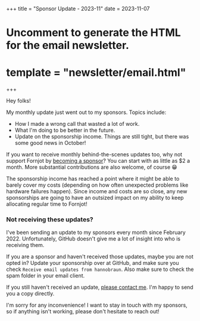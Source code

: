 +++
title = "Sponsor Update - 2023-11"
date = 2023-11-07

# Uncomment to generate the HTML for the email newsletter.
# template = "newsletter/email.html"
+++

Hey folks!

My monthly update just went out to my sponsors. Topics include:

- How I made a wrong call that wasted a lot of work.
- What I'm doing to be better in the future.
- Update on the sponsorship income. Things are still tight, but there was some good news in October!

If you want to receive monthly behind-the-scenes updates too, why not support Fornjot by [becoming a sponsor](https://github.com/sponsors/hannobraun)? You can start with as little as $2 a month. More substantial contributions are also welcome, of course 😁

The sponsorship income has reached a point where it might be able to barely cover my costs (depending on how often unexpected problems like hardware failures happen). Since income and costs are so close, any new sponsorships are going to have an outsized impact on my ability to keep allocating regular time to Fornjot!


### Not receiving these updates?

I've been sending an update to my sponsors every month since February 2022. Unfortunately, GitHub doesn't give me a lot of insight into who is receiving them.

If you are a sponsor and haven't received those updates, maybe you are not opted in? Update your sponsorship over at GitHub, and make sure you check `Receive email updates from hannobraun`. Also make sure to check the spam folder in your email client.

If you still haven't received an update, [please contact me](mailto:hanno@braun-odw.eu). I'm happy to send you a copy directly.

I'm sorry for any inconvenience! I want to stay in touch with my sponsors, so if anything isn't working, please don't hesitate to reach out!
